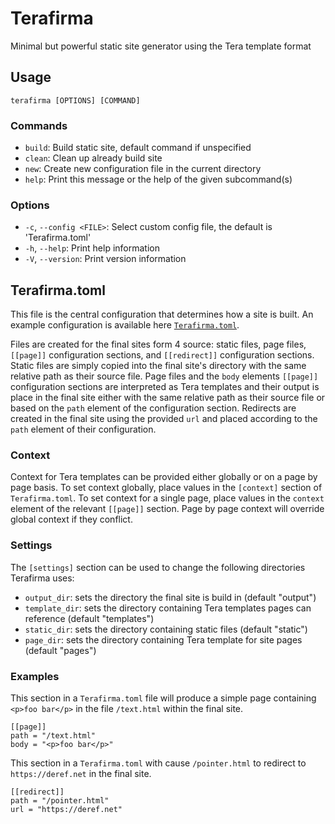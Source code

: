# Terafirma
Minimal but powerful static site generator using the Tera template format


## Usage

	terafirma [OPTIONS] [COMMAND]

### Commands
 - `build`: Build static site, default command if unspecified
 - `clean`: Clean up already build site
 - `new`: Create new configuration file in the current directory
 - `help`: Print this message or the help of the given subcommand(s)

### Options
 - `-c`, `--config <FILE>`: Select custom config file, the default is 'Terafirma.toml'
 - `-h`, `--help`: Print help information
 - `-V`, `--version`: Print version information


## Terafirma.toml
This file is the central configuration that determines how a site is built. An example configuration is available here [`Terafirma.toml`](Terafirma.toml).

Files are created for the final sites form 4 source: static files, page files, `[[page]]` configuration sections, and `[[redirect]]` configuration sections. Static files are simply copied into the final site's directory with the same relative path as their source file. Page files and the `body` elements `[[page]]` configuration sections are interpreted as Tera templates and their output is place in the final site either with the same relative path as their source file or based on the `path` element of the configuration section. Redirects are created in the final site using the provided `url` and placed according to the `path` element of their configuration.

### Context
Context for Tera templates can be provided either globally or on a page by page basis. To set context globally, place values in the `[context]` section of `Terafirma.toml`. To set context for a single page, place values in the `context` element of the relevant `[[page]]` section. Page by page context will override global context if they conflict.

### Settings
The `[settings]` section can be used to change the following directories Terafirma uses:

- `output_dir`: sets the directory the final site is build in (default "output")
- `template_dir`: sets the directory containing Tera templates pages can reference (default "templates")
- `static_dir`: sets the directory containing static files (default "static")
- `page_dir`: sets the directory containing Tera template for site pages (default "pages")


### Examples
This section in a `Terafirma.toml` file will produce a simple page containing `<p>foo bar</p>` in the file `/text.html` within the final site.

	[[page]]
	path = "/text.html"
	body = "<p>foo bar</p>"

This section in a `Terafirma.toml` with cause `/pointer.html` to redirect to `https://deref.net` in the final site.

	[[redirect]]
	path = "/pointer.html"
	url = "https://deref.net"

